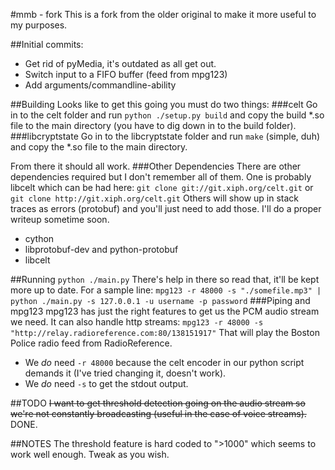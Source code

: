 #mmb - fork
This is a fork from the older original to make it more useful to my purposes.


##Initial commits:
* Get rid of pyMedia, it's outdated as all get out.
* Switch input to a FIFO buffer (feed from mpg123)
* Add arguments/commandline-ability

##Building
Looks like to get this going you must do two things:
###celt
Go in to the celt folder and run
`python ./setup.py build`
and copy the build *.so file to the main directory (you have to dig down in to the build folder).
###libcryptstate
Go in to the libcryptstate folder and run
`make` (simple, duh)
and copy the *.so file to the main directory.

From there it should all work.
###Other Dependencies
There are other dependencies required but I don't remember all of them. One is probably libcelt which can be had here:
`git clone git://git.xiph.org/celt.git` or `git clone http://git.xiph.org/celt.git`
Others will show up in stack traces as errors (protobuf) and you'll just need to add those. I'll do a proper writeup sometime soon.

* cython
* libprotobuf-dev and python-protobuf
* libcelt

##Running
`python ./main.py`
There's help in there so read that, it'll be kept more up to date. For a sample line:
`mpg123 -r 48000 -s "./somefile.mp3" | python ./main.py -s 127.0.0.1 -u username -p password`
###Piping and mpg123
mpg123 has just the right features to get us the PCM audio stream we need. It can also handle http streams:
`mpg123 -r 48000 -s "http://relay.radioreference.com:80/138151917"`
That will play the Boston Police radio feed from RadioReference.
* We _do_ need `-r 48000` because the celt encoder in our python script demands it (I've tried changing it, doesn't work).
* We _do_ need `-s` to get the stdout output.

##TODO
~~I want to get threshold detection going on the audio stream so we're not constantly broadcasting (useful in the case of voice streams).~~ DONE.

##NOTES
The threshold feature is hard coded to ">1000" which seems to work well enough. Tweak as you wish.
